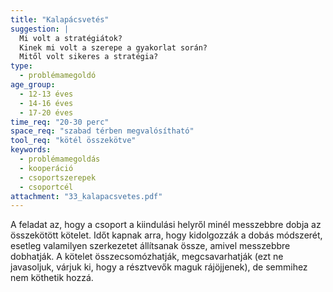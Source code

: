 ```yaml
---
title: "Kalapácsvetés"
suggestion: | 
  Mi volt a stratégiátok?
  Kinek mi volt a szerepe a gyakorlat során?
  Mitől volt sikeres a stratégia?
type:
  - problémamegoldó
age_group:
  - 12-13 éves
  - 14-16 éves
  - 17-20 éves
time_req: "20-30 perc"
space_req: "szabad térben megvalósítható"
tool_req: "kötél összekötve"
keywords: 
  - problémamegoldás
  - kooperáció
  - csoportszerepek
  - csoportcél
attachment: "33_kalapacsvetes.pdf"
---
```


 A feladat az, hogy a csoport a kiindulási helyről minél messzebbre dobja az összekötött kötelet. Időt kapnak arra, hogy kidolgozzák a dobás módszerét, esetleg valamilyen szerkezetet állítsanak össze, amivel messzebbre dobhatják. A kötelet összecsomózhatják, megcsavarhatják (ezt ne javasoljuk, várjuk ki, hogy a résztvevők maguk rájöjjenek), de semmihez nem köthetik hozzá.  
  
